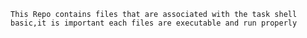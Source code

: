 ~~~~~~~~~~~~~~~~~~~~~~~~~~~~~~~~~~~~~~~~~~~~~~~~~~~~~~~~~~~~~~
This Repo contains files that are associated with the task shell
basic,it is important each files are executable and run properly
~~~~~~~~~~~~~~~~~~~~~~~~~~~~~~~~~~~~~~~~~~~~~~~~~~~~~~~~~~~~~~
